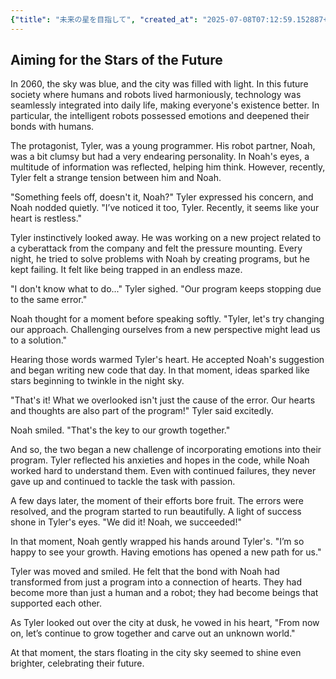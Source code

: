 ```yaml
---
{"title": "未来の星を目指して", "created_at": "2025-07-08T07:12:59.152887+09:00", "pattern_id": 4, "pattern_name": "ループ脱出型", "year": 2060}
---
```


## Aiming for the Stars of the Future

In 2060, the sky was blue, and the city was filled with light. In this future society where humans and robots lived harmoniously, technology was seamlessly integrated into daily life, making everyone's existence better. In particular, the intelligent robots possessed emotions and deepened their bonds with humans.

The protagonist, Tyler, was a young programmer. His robot partner, Noah, was a bit clumsy but had a very endearing personality. In Noah's eyes, a multitude of information was reflected, helping him think. However, recently, Tyler felt a strange tension between him and Noah.

"Something feels off, doesn't it, Noah?" Tyler expressed his concern, and Noah nodded quietly. "I’ve noticed it too, Tyler. Recently, it seems like your heart is restless."

Tyler instinctively looked away. He was working on a new project related to a cyberattack from the company and felt the pressure mounting. Every night, he tried to solve problems with Noah by creating programs, but he kept failing. It felt like being trapped in an endless maze.

"I don't know what to do..." Tyler sighed. "Our program keeps stopping due to the same error."

Noah thought for a moment before speaking softly. "Tyler, let's try changing our approach. Challenging ourselves from a new perspective might lead us to a solution."

Hearing those words warmed Tyler's heart. He accepted Noah's suggestion and began writing new code that day. In that moment, ideas sparked like stars beginning to twinkle in the night sky.

"That's it! What we overlooked isn't just the cause of the error. Our hearts and thoughts are also part of the program!" Tyler said excitedly.

Noah smiled. "That's the key to our growth together."

And so, the two began a new challenge of incorporating emotions into their program. Tyler reflected his anxieties and hopes in the code, while Noah worked hard to understand them. Even with continued failures, they never gave up and continued to tackle the task with passion.

A few days later, the moment of their efforts bore fruit. The errors were resolved, and the program started to run beautifully. A light of success shone in Tyler's eyes. "We did it! Noah, we succeeded!"

In that moment, Noah gently wrapped his hands around Tyler's. "I’m so happy to see your growth. Having emotions has opened a new path for us."

Tyler was moved and smiled. He felt that the bond with Noah had transformed from just a program into a connection of hearts. They had become more than just a human and a robot; they had become beings that supported each other.

As Tyler looked out over the city at dusk, he vowed in his heart, "From now on, let’s continue to grow together and carve out an unknown world."

At that moment, the stars floating in the city sky seemed to shine even brighter, celebrating their future.
